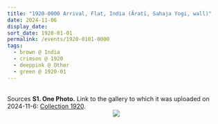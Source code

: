 ```yaml
---
title: "1920-0000 Arrival, Flat, India (Āratī, Sahaja Yogi, wall)"
date: 2024-11-06
display_date: 
sort_date: 1920-01-01
permalink: /events/1920-0101-0000
tags:
  - brown @ India
  - crimson @ 1920
  - deeppink @ Other
  - green @ 1920-01
---
```


<br>

<wave-list>
  <list-title color="DarkSeaGreen" width="40">Sources</list-title>
  <list-item color="BlanchedAlmond"  width="280"><b>S1. One Photo.</b> Link to the gallery to which it was uploaded on 2024-11-6: <a href="https://eternalmoments.smugmug.com/Collections/Raj-Kunwar-Raul-Collection/1920">Collection 1920</a>.</list-item>
</wave-list>

<div style="text-align: center"><img src="https://pub-bcc3cbe9b1e94ba1ac28915f7a3900fa.r2.dev/1920-0000_Arrival_Flat_India_(Arati_Sahaja_Yogi_wall)_01_(Mahipalsingh_Jaisingh_Raul_Collection_scanned_by_Ankit_Khare).jpg" /></div>